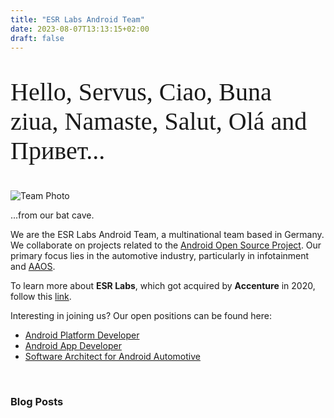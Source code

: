 ```yaml
---
title: "ESR Labs Android Team"
date: 2023-08-07T13:13:15+02:00
draft: false
---
```



<p style="font-family: hubot-sans; font-size: 40px;">
Hello,
Servus,
Ciao,
Buna ziua,
Namaste,
Salut,
Olá and
Привет...
</p>

![Team Photo](./team.png)


...from our bat cave.

We are the ESR Labs Android Team, a multinational team based in Germany. We collaborate on projects related to the [Android Open Source Project](https://source.android.com/). Our primary focus lies in the automotive industry, particularly in infotainment and [AAOS](https://source.android.com/docs/automotive).

To learn more about __ESR Labs__, which got acquired by __Accenture__ in 2020, follow this [link](https://www.accenture.com/de-de/services/digital-engineering-manufacturing-index).

Interesting in joining us? Our open positions can be found here:

- [Android Platform Developer](https://accenture.wd3.myworkdayjobs.com/en-US/AccentureCareers/job/Munich-Balan-Campus-Building-17/Android-Platform-Developer--all-genders-_R00036461)
- [Android App Developer](https://accenture.wd3.myworkdayjobs.com/AccentureCareers/job/Munich-Balan-Campus-Building-17/Android-App-Developer-Infotainment--all-genders-_R00167347-1)
- [Software Architect for Android Automotive](https://accenture.wd3.myworkdayjobs.com/AccentureCareers/job/Munich-Balan-Campus-Building-17/Software-Architect-for-Android-Automotive-based-Infotainment-Systems--all-genders-_R00167349)

&nbsp;&nbsp;

### Blog Posts